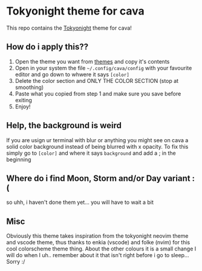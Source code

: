 # Tokyonight theme for cava
This repo contains the [Tokyonight](https://github.com/folke/tokyonight.nvim) theme for cava!

## How do i apply this??
1. Open the theme you want from [themes](themes) and copy it's contents
2. Open in your system the file ```~/.config/cava/config``` with your favourite editor and go down to whwere it says ```[color]```
3. Delete the color section and ONLY THE COLOR SECTION (stop at smoothing)
4. Paste what you copied from step 1 and make sure you save before exiting
5. Enjoy!

## Help, the background is weird
If you are usign ur terminal with blur or anything you might see on cava a solid color background instead of being blurred with x opacity.
To fix this simply go to ```[color]``` and where it says ```background``` and add a ; in the beginning 

## Where do i find Moon, Storm and/or Day variant :(
so uhh, i haven't done them yet... you will have to wait a bit

## Misc
Obviously this theme takes inspiration from the tokyonight neovim theme and vscode theme, thus thanks to enkia (vscode) and folke (nvim) for this cool colorscheme theme thing.
About the other colours it is a small change I will do when I uh.. remember about it that isn't right before i go to sleep... Sorry :/

